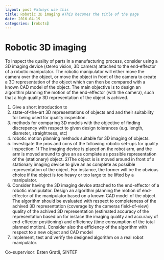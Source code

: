 ```yaml
---
layout: post #always use this
title: Robotic 3D imaging #This becomes the title of the page
date: 2016-04-19
categories: [robots]
---
```

# Robotic 3D imaging #

To inspect the quality of parts in a manufacturing process, consider using a 3D imaging device (stereo vision, 3D camera) attached to the end-effector of a robotic manipulator. The robotic manipulator will either move the camera over the object, or move the object in front of the camera to create a 3D representation of the object which can then be compared with a known CAD model of the object. The main objective is to design an algorithm planning the motion of the end-effector (with the camera), such that a high quality 3D representation of the object is achived.

1. Give a short introduction to 
  1. state-of-the-art 3D representations of objects and and their suitability for being used for quality inspection.
  2. methods for comparing 3D models with the objective of finding discrepency with respect to given design tolerances (e.g. length, diameter, straightness, etc) 
  3. robotic motion planning methods suitable for 3D imaging of objects.
2. Investigate the pros and cons of the following robotic set-ups for quality inspection: 1) The imaging device is placed on the robot arm, and the arm is moved around to give an as complete as possible representation of the (stationary) object. 2)The object is is moved around in front of a stationary imaging device to give an as complete as possible representation of the object. For instance, the former will be the obvious choice if the object is too heavy or too large to be lifted by a manipulator.
3. Consider having the 3D imaging device attached to the end-effector of a robotic manipulator. Design an algorithm planning the motion of end-effector of the manipulator based on a known CAD model of the object. The algorithm should be evaluated with respect to completeness of the achived 3D representation (coverage by the cameras field-of-view) quality of the achived 3D representation (estimated accuracy of the representation based on for instace the imaging quality and accuracy of end-effector positioning) and efficiency (time consumption of the total planned motion). Consider also the efficiency of the algorithm with respect to a new object and CAD model
4. Implement, test and verify the designed algorithm on a real robot manipulator.

Co-supervisor: Esten Grøtli, SINTEF
